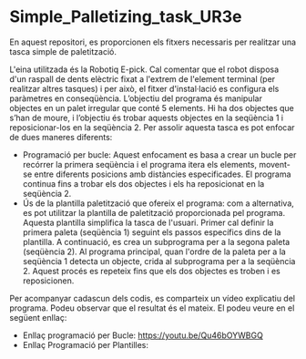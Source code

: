 # Simple_Palletizing_task_UR3e
En aquest repositori, es proporcionen els fitxers necessaris per realitzar una tasca simple de paletització.

L'eina utilitzada és la Robotiq E-pick. Cal comentar que el robot disposa d'un raspall de dents elèctric fixat a l'extrem de l'element terminal (per realitzar altres tasques) i per això, el fitxer d'instal·lació es configura els paràmetres en conseqüència.
L’objectiu del programa és manipular objectes en un palet irregular que conté 5 elements. Hi ha dos objectes que s’han de moure, i l’objectiu és trobar aquests objectes en la seqüència 1 i reposicionar-los en la seqüència 2. 
Per assolir aquesta tasca es pot enfocar de dues maneres diferents:
* Programació per bucle: Aquest enfocament es basa a crear un bucle per recórrer la primera seqüència i el programa itera els elements, movent-se entre diferents posicions amb distàncies especificades. El programa continua fins a trobar els dos objectes  i els ha reposicionat en la seqüència 2.
* Ús de la plantilla paletització que ofereix el programa: com a alternativa, es pot utilitzar la plantilla de paletització proporcionada pel programa. Aquesta plantilla simplifica la tasca de l'usuari. Primer cal definir la primera paleta (seqüència 1) seguint els passos específics dins de la plantilla. A continuació, es crea un subprograma per a la segona paleta (seqüència 2). Al programa principal, quan l'ordre de la paleta per a la seqüència 1 detecta un objecte, crida al subprograma per a la seqüència 2. Aquest procés es repeteix fins que els dos objectes es troben i es reposicionen.

Per acompanyar cadascun dels codis, es comparteix un vídeo explicatiu del programa. Podeu observar que el resultat és el mateix.
El podeu veure en el següent enllaç:
* Enllaç programació per Bucle: https://youtu.be/Qu46bOYWBGQ 
* Enllaç Programació per Plantilles:



